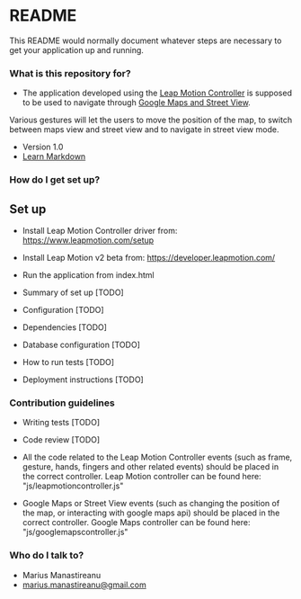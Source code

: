 # README #

This README would normally document whatever steps are necessary to get your application up and running.

### What is this repository for? ###

* The application developed using the [Leap Motion Controller](https://www.leapmotion.com/) is supposed to be used to navigate through [Google Maps and Street View](https://www.google.com/maps/preview).

Various gestures will let the users to move the position of the map, to switch between maps view and street view and to navigate in street view mode.
* Version 1.0
* [Learn Markdown](https://bitbucket.org/tutorials/markdowndemo)

### How do I get set up? ###

## Set up ##
* Install Leap Motion Controller driver from: https://www.leapmotion.com/setup
* Install Leap Motion v2 beta from: https://developer.leapmotion.com/
* Run the application from index.html

* Summary of set up [TODO]
* Configuration [TODO]
* Dependencies [TODO]
* Database configuration [TODO]
* How to run tests [TODO]
* Deployment instructions [TODO]

### Contribution guidelines ###

* Writing tests [TODO]
* Code review [TODO]

* All the code related to the Leap Motion Controller events (such as frame, gesture, hands, fingers and other related events) should be placed in the correct controller. 
Leap Motion controller can be found here: "js/leapmotioncontroller.js"

* Google Maps or Street View events (such as changing the position of the map, or interacting with google maps api) should be placed in the correct controller.
Google Maps controller can be found here: "js/googlemapscontroller.js"

### Who do I talk to? ###

* Marius Manastireanu
* marius.manastireanu@gmail.com